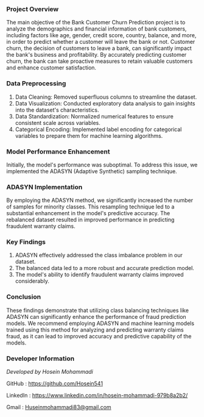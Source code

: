 ### Project Overview 
The main objective of the Bank 
Customer Churn Prediction project is to analyze the demographics and financial information of bank customers, including factors like age, gender, credit score, country, balance, and more, in order to predict whether a customer will leave the bank or not. Customer churn, the decision of customers to leave a bank, can significantly impact the bank's business and profitability. By accurately predicting customer churn, the bank can take proactive measures to retain valuable customers and enhance customer satisfaction.

### Data Preprocessing

1. Data Cleaning: Removed superfluous columns to streamline the dataset.
2. Data Visualization: Conducted exploratory data analysis to gain insights into the dataset's characteristics.
3. Data Standardization: Normalized numerical features to ensure consistent scale across variables.
4. Categorical Encoding: Implemented label encoding for categorical variables to prepare them for machine learning algorithms.

### Model Performance Enhancement

Initially, the model's performance was suboptimal. To address this issue, we implemented the ADASYN (Adaptive Synthetic) sampling technique.

### ADASYN Implementation

By employing the ADASYN method, we significantly increased the number of samples for minority classes. This resampling technique led to a substantial enhancement in the model's predictive accuracy. The rebalanced dataset resulted in improved performance in predicting fraudulent warranty claims.

### Key Findings

1. ADASYN effectively addressed the class imbalance problem in our dataset.
2. The balanced data led to a more robust and accurate prediction model.
3. The model's ability to identify fraudulent warranty claims improved considerably.

### Conclusion

These findings demonstrate that utilizing class balancing techniques like ADASYN can significantly enhance the performance of fraud prediction models. We recommend employing ADASYN and machine learning models trained using this method for analyzing and predicting warranty claims fraud, as it can lead to improved accuracy and predictive capability of the models.

### Developer Information

*Developed by Hosein Mohammadi*

GitHub : https://github.com/Hosein541

LinkedIn : https://www.linkedin.com/in/hosein-mohammadi-979b8a2b2/

Gmail : Huseinmohammadi83@gmail.com

